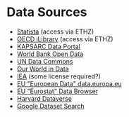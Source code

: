 # Data Sources

- [Statista](https://www.statista.com) (access via ETHZ)
- [OECD iLibrary](https://www.oecd-ilibrary.org/) (access via ETHZ)
- [KAPSARC Data Portal](https://datasource.kapsarc.org)
- [World Bank Open Data](https://data.worldbank.org)
- [UN Data Commons](https://unstats.un.org/UNSDWebsite/undatacommons/sdgs)
- [Our World in Data](https://ourworldindata.org)
- [IEA](https://www.iea.org/data-and-statistics) (some license required?)
- [EU "European Data" data.europa.eu](https://data.europa.eu/data/datasets)
- [EU "Eurostat" Data Browser](https://ec.europa.eu/eurostat/databrowser)
- [Harvard Dataverse](https://dataverse.harvard.edu)
- [Google Dataset Search](https://datasetsearch.research.google.com)